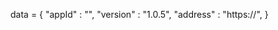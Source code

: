 <span id = 'versionData'>data = {
"appId" : "",
"version" : "1.0.5",
"address" : "https://",
}</span>
